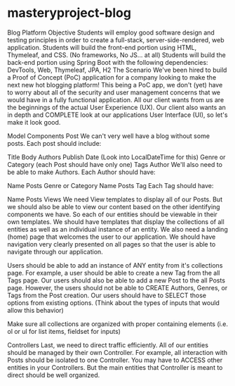 # masteryproject-blog

Blog Platform
Objective
Students will employ good software design and testing principles in order to create a full-stack, server-side-rendered, web application.
Students will build the front-end portion using HTML, Thymeleaf, and CSS. (No frameworks, No JS… at all)
Students will build the back-end portion using Spring Boot with the following dependencies: DevTools, Web, Thymeleaf, JPA, H2
The Scenario
We've been hired to build a Proof of Concept (PoC) application for a company looking to make the next new hot blogging platform! This being a PoC app, we don't (yet) have to worry about all of the security and user management concerns that we would have in a fully functional application. All our client wants from us are the beginnings of the actual User Experience (UX). Our client also wants an in depth and COMPLETE look at our applications User Interface (UI), so let's make it look good.

Model Components
Post
We can't very well have a blog without some posts. Each post should include:

Title
Body
Authors
Publish Date (Look into LocalDateTime for this)
Genre or Category (each Post should have only one)
Tags
Author
We'll also need to be able to make Authors. Each Author should have:

Name
Posts
Genre or Category
Name
Posts
Tag
Each Tag should have:

Name
Posts
Views
We need View templates to display all of our Posts. But we should also be able to view our content based on the other identifying components we have. So each of our entities should be viewable in their own templates. We should have templates that display the collections of all entities as well as an individual instance of an entity. We also need a landing (home) page that welcomes the user to our application. We should have navigation very clearly presented on all pages so that the user is able to navigate through our application.

Users should be able to add an instance of ANY entity from it's collections page. For example, a user should be able to create a new Tag from the all Tags page. Our users should also be able to add a new Post to the all Posts page. However, the users should not be able to CREATE Authors, Genres, or Tags from the Post creation. Our users should have to SELECT those options from existing options. (Think about the types of inputs that would allow this behavior)

Make sure all collections are organized with proper containing elements (i.e. ol or ul for list items, fieldset for inputs)

Controllers
Last, we need to direct traffic efficiently. All of our entities should be managed by their own Controller. For example, all interaction with Posts should be isolated to one Controller. You may have to ACCESS other entities in your Controllers. But the main entities that Controller is meant to direct should be well organized.
